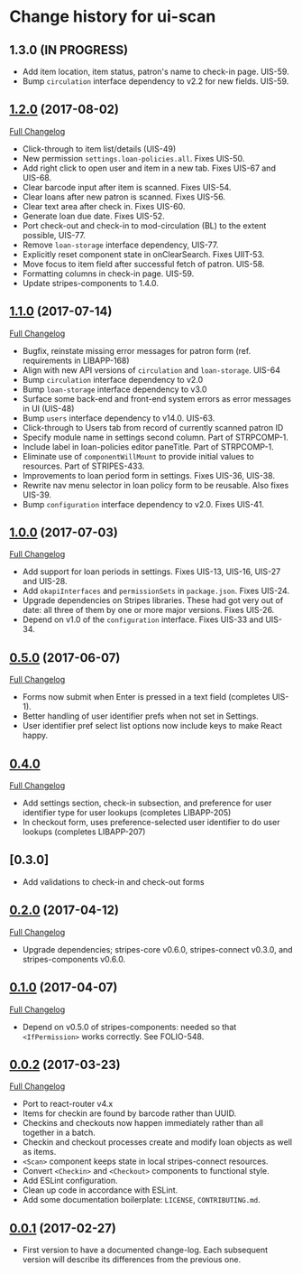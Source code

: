 # Change history for ui-scan

## 1.3.0 (IN PROGRESS)
* Add item location, item status, patron's name to check-in page. UIS-59.
* Bump `circulation` interface dependency to v2.2 for new fields. UIS-59.

## [1.2.0](https://github.com/folio-org/ui-scan/tree/v1.2.0) (2017-08-02)
[Full Changelog](https://github.com/folio-org/ui-scan/compare/v1.1.0...v1.2.0)
* Click-through to item list/details (UIS-49)
* New permission `settings.loan-policies.all`. Fixes UIS-50.
* Add right click to open user and item in a new tab. Fixes UIS-67 and UIS-68.
* Clear barcode input after item is scanned. Fixes UIS-54.
* Clear loans after new patron is scanned. Fixes UIS-56.
* Clear text area after check in. Fixes UIS-60.
* Generate loan due date. Fixes UIS-52.
* Port check-out and check-in to mod-circulation (BL) to the extent possible, UIS-77.
* Remove `loan-storage` interface dependency, UIS-77.
* Explicitly reset component state in onClearSearch. Fixes UIIT-53.
* Move focus to item field after successful fetch of patron. UIS-58.
* Formatting columns in check-in page. UIS-59.
* Update stripes-components to 1.4.0.

## [1.1.0](https://github.com/folio-org/ui-scan/tree/v1.1.0) (2017-07-14)
[Full Changelog](https://github.com/folio-org/ui-scan/compare/v1.0.0...v1.1.0)

* Bugfix, reinstate missing error messages for patron form (ref. requirements in LIBAPP-168)
* Align with new API versions of `circulation` and `loan-storage`. UIS-64
* Bump `circulation` interface dependency to v2.0
* Bump `loan-storage` interface dependency to v3.0
* Surface some back-end and front-end system errors as error messages in UI (UIS-48)
* Bump `users` interface dependency to v14.0. UIS-63.
* Click-through to Users tab from record of currently scanned patron ID
* Specify module name in settings second column. Part of STRPCOMP-1.
* Include label in loan-policies editor paneTitle. Part of STRPCOMP-1.
* Eliminate use of `componentWillMount` to provide initial values to resources. Part of STRIPES-433.
* Improvements to loan period form in settings. Fixes UIS-36, UIS-38.
* Rewrite nav menu selector in loan policy form to be reusable. Also fixes UIS-39.
* Bump `configuration` interface dependency to v2.0. Fixes UIS-41.

## [1.0.0](https://github.com/folio-org/ui-scan/tree/v1.0.0) (2017-07-03)
[Full Changelog](https://github.com/folio-org/ui-scan/compare/v0.5.0...v1.0.0)

* Add support for loan periods in settings. Fixes UIS-13, UIS-16, UIS-27 and UIS-28.
* Add `okapiInterfaces` and `permissionSets` in `package.json`. Fixes UIS-24.
* Upgrade dependencies on Stripes libraries. These had got very out of date: all three of them by one or more major versions. Fixes UIS-26.
* Depend on v1.0 of the `configuration` interface. Fixes UIS-33 and UIS-34.

## [0.5.0](https://github.com/folio-org/ui-scan/tree/v0.5.0) (2017-06-07)
[Full Changelog](https://github.com/folio-org/ui-scan/compare/v0.4.0...v0.5.0)

* Forms now submit when Enter is pressed in a text field (completes UIS-1).
* Better handling of user identifier prefs when not set in Settings.
* User identifier pref select list options now include keys to make React happy.

## [0.4.0](https://github.com/folio-org/ui-scan/tree/v0.4.0)
[Full Changelog](https://github.com/folio-org/ui-scan/compare/v0.3.0...v0.4.0)

* Add settings section, check-in subsection, and preference for user identifier type for user lookups (completes LIBAPP-205)
* In checkout form, uses preference-selected user identifier to do user lookups (completes LIBAPP-207)

## [0.3.0]
* Add validations to check-in and check-out forms

## [0.2.0](https://github.com/folio-org/ui-scan/tree/v0.2.0) (2017-04-12)
[Full Changelog](https://github.com/folio-org/ui-scan/compare/v0.1.0...v0.2.0)

* Upgrade dependencies; stripes-core v0.6.0, stripes-connect v0.3.0, and stripes-components v0.6.0.

## [0.1.0](https://github.com/folio-org/ui-scan/tree/v0.1.0) (2017-04-07)
[Full Changelog](https://github.com/folio-org/ui-scan/compare/v0.0.2...v0.1.0)

* Depend on v0.5.0 of stripes-components: needed so that `<IfPermission>` works correctly. See FOLIO-548.

## [0.0.2](https://github.com/folio-org/ui-scan/tree/v0.0.2) (2017-03-23)
[Full Changelog](https://github.com/folio-org/ui-scan/compare/v0.0.1...v0.0.2)

* Port to react-router v4.x
* Items for checkin are found by barcode rather than UUID.
* Checkins and checkouts now happen immediately rather than all together in a batch.
* Checkin and checkout processes create and modify loan objects as well as items.
* `<Scan>` component keeps state in local stripes-connect resources.
* Convert `<Checkin>` and `<Checkout>` components to functional style.
* Add ESLint configuration.
* Clean up code in accordance with ESLint.
* Add some documentation boilerplate: `LICENSE`, `CONTRIBUTING.md`.

## [0.0.1](https://github.com/folio-org/ui-scan/tree/v0.0.1) (2017-02-27)

* First version to have a documented change-log. Each subsequent version will
  describe its differences from the previous one.
